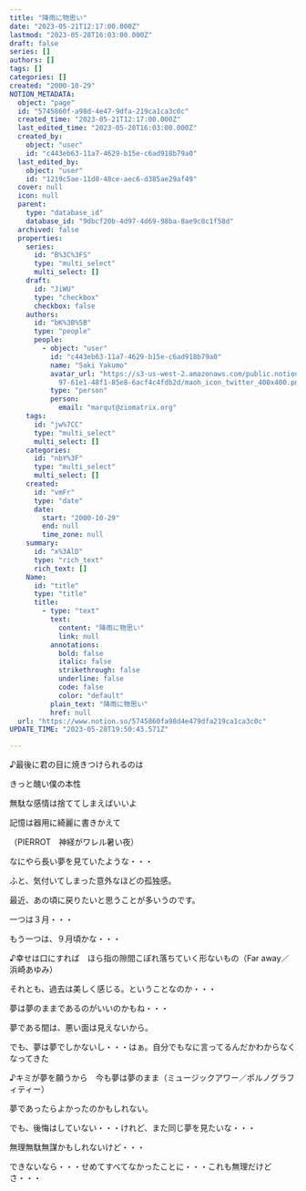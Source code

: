 ```yaml
---
title: "降雨に物思い"
date: "2023-05-21T12:17:00.000Z"
lastmod: "2023-05-28T16:03:00.000Z"
draft: false
series: []
authors: []
tags: []
categories: []
created: "2000-10-29"
NOTION_METADATA:
  object: "page"
  id: "5745860f-a98d-4e47-9dfa-219ca1ca3c0c"
  created_time: "2023-05-21T12:17:00.000Z"
  last_edited_time: "2023-05-28T16:03:00.000Z"
  created_by:
    object: "user"
    id: "c443eb63-11a7-4629-b15e-c6ad918b79a0"
  last_edited_by:
    object: "user"
    id: "1219c5ae-11d8-48ce-aec6-d385ae29af49"
  cover: null
  icon: null
  parent:
    type: "database_id"
    database_id: "9dbcf20b-4d97-4d69-98ba-8ae9c8c1f58d"
  archived: false
  properties:
    series:
      id: "B%3C%3FS"
      type: "multi_select"
      multi_select: []
    draft:
      id: "JiWU"
      type: "checkbox"
      checkbox: false
    authors:
      id: "bK%3B%5B"
      type: "people"
      people:
        - object: "user"
          id: "c443eb63-11a7-4629-b15e-c6ad918b79a0"
          name: "Saki Yakumo"
          avatar_url: "https://s3-us-west-2.amazonaws.com/public.notion-static.com/3ad1c4\
            97-61e1-48f1-85e8-6acf4c4fdb2d/maoh_icon_twitter_400x400.png"
          type: "person"
          person:
            email: "marqut@ziomatrix.org"
    tags:
      id: "jw%7CC"
      type: "multi_select"
      multi_select: []
    categories:
      id: "nbY%3F"
      type: "multi_select"
      multi_select: []
    created:
      id: "vmFr"
      type: "date"
      date:
        start: "2000-10-29"
        end: null
        time_zone: null
    summary:
      id: "x%3AlD"
      type: "rich_text"
      rich_text: []
    Name:
      id: "title"
      type: "title"
      title:
        - type: "text"
          text:
            content: "降雨に物思い"
            link: null
          annotations:
            bold: false
            italic: false
            strikethrough: false
            underline: false
            code: false
            color: "default"
          plain_text: "降雨に物思い"
          href: null
  url: "https://www.notion.so/5745860fa98d4e479dfa219ca1ca3c0c"
UPDATE_TIME: "2023-05-28T19:50:43.571Z"

---
```

<link rel="stylesheet" href="https://cdn.jsdelivr.net/npm/katex@0.16.2/dist/katex.min.css" integrity="sha384-bYdxxUwYipFNohQlHt0bjN/LCpueqWz13HufFEV1SUatKs1cm4L6fFgCi1jT643X" crossorigin="anonymous">


♪最後に君の目に焼きつけられるのは


きっと醜い僕の本性


無駄な感情は捨ててしまえばいいよ


記憶は器用に綺麗に書きかえて


（PIERROT　神経がワレル暑い夜）


なにやら長い夢を見ていたような・・・


ふと、気付いてしまった意外なほどの孤独感。


最近、あの頃に戻りたいと思うことが多いうのです。


一つは３月・・・


もう一つは、９月頃かな・・・


♪幸せは口にすれば　ほら指の隙間こぼれ落ちていく形ないもの（Far away／浜崎あゆみ）


それとも、過去は美しく感じる。ということなのか・・・


夢は夢のままであるのがいいのかもね・・・


夢である間は、悪い面は見えないから。


でも、夢は夢でしかないし・・・はぁ。自分でもなに言ってるんだかわからなくなってきた


♪キミが夢を願うから　今も夢は夢のまま（ミュージックアワー／ポルノグラフィティー）


夢であったらよかったのかもしれない。


でも、後悔はしていない・・・けれど、また同じ夢を見たいな・・・


無理無駄無謀かもしれないけど・・・


できないなら・・・せめてすべてなかったことに・・・これも無理だけどさ・・・

